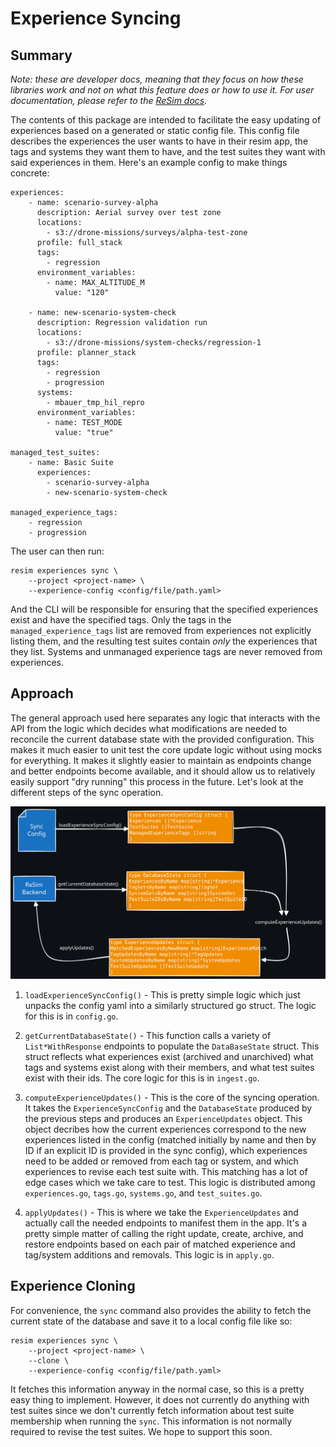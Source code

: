 
# Experience Syncing

## Summary

*Note: these are developer docs, meaning that they focus on how these libraries work and not on what
this feature does or how to use it. For user documentation, please refer to the [ReSim
docs](https://docs.resim.ai/).* <!-- TODO(mikebauer) Add a link to a specific user docs page here -->

The contents of this package are intended to facilitate the easy updating of experiences based on a
generated or static config file. This config file describes the experiences the user wants to have
in their resim app, the tags and systems they want them to have, and the test suites they want with
said experiences in them. Here's an example config to make things concrete:

```lang=yaml
experiences:
    - name: scenario-survey-alpha
      description: Aerial survey over test zone
      locations:
        - s3://drone-missions/surveys/alpha-test-zone
      profile: full_stack
	  tags:
	    - regression
      environment_variables:
        - name: MAX_ALTITUDE_M
          value: "120"

    - name: new-scenario-system-check
      description: Regression validation run
      locations:
        - s3://drone-missions/system-checks/regression-1
      profile: planner_stack
	  tags:
	    - regression
		- progression
      systems:
        - mbauer_tmp_hil_repro
      environment_variables:
        - name: TEST_MODE
          value: "true"

managed_test_suites:
    - name: Basic Suite
      experiences:
        - scenario-survey-alpha
        - new-scenario-system-check

managed_experience_tags:
    - regression
    - progression
```

The user can then run:

```lang=bash
resim experiences sync \
    --project <project-name> \
	--experience-config <config/file/path.yaml>
```

And the CLI will be responsible for ensuring that the specified experiences exist and have the
specified tags. Only the tags in the `managed_experience_tags` list are removed from experiences not
explicitly listing them, and the resulting test suites contain *only* the experiences that they
list. Systems and unmanaged experience tags are never removed from experiences.

## Approach

The general approach used here separates any logic that interacts with the API from the logic which
decides what modifications are needed to reconcile the current database state with the provided
configuration. This makes it much easier to unit test the core update logic without using mocks for
everything. It makes it slightly easier to maintain as endpoints change and better endpoints become
available, and it should allow us to relatively easily support "dry running" this process in the
future. Let's look at the different steps of the sync operation.

![Syncing Data Flow](./experience-syncing.svg)

1. `loadExperienceSyncConfig()` - This is pretty simple logic which just unpacks the config yaml
   into a similarly structured go struct. The logic for this is in `config.go`.

2. `getCurrentDatabaseState()` - This function calls a variety of `List*WithResponse` endpoints to
   populate the `DataBaseState` struct. This struct reflects what experiences exist (archived and
   unarchived) what tags and systems exist along with their members, and what test suites exist with
   their ids. The core logic for this is in `ingest.go`.

3. `computeExperienceUpdates()` - This is the core of the syncing operation. It takes the
   `ExperienceSyncConfig` and the `DatabaseState` produced by the previous steps and produces an
   `ExperienceUpdates` object. This object decribes how the current experiences correspond to the
   new experiences listed in the config (matched initially by name and then by ID if an explicit ID
   is provided in the sync config), which experiences need to be added or removed from each tag or
   system, and which experiences to revise each test suite with. This matching has a lot of edge
   cases which we take care to test. This logic is distributed among `experiences.go`, `tags.go`,
   `systems.go`, and `test_suites.go`.

4. `applyUpdates()` - This is where we take the `ExperienceUpdates` and actually call the needed
   endpoints to manifest them in the app. It's a pretty simple matter of calling the right update,
   create, archive, and restore endpoints based on each pair of matched experience and tag/system
   additions and removals. This logic is in `apply.go`.

## Experience Cloning

For convenience, the `sync` command also provides the ability to fetch the current state of the
database and save it to a local config file like so:

```lang=bash
resim experiences sync \
    --project <project-name> \
	--clone \
	--experience-config <config/file/path.yaml>
```

It fetches this information anyway in the normal case, so this is a pretty easy thing to
implement. However, it does not currently do anything with test suites since we don't currently
fetch information about test suite membership when running the `sync`. This information is not
normally required to revise the test suites. We hope to support this soon.
